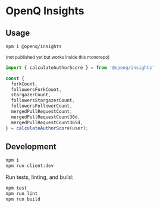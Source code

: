# OpenQ Insights


## Usage

```bash
npm i @openq/insights
```
<sup>(not published yet but works inside this monorepo)</sup>

```js
import { calculateAuthorScore } = from '@openq/insights'

const {
  forkCount,
  followersForkCount,
  stargazerCount,
  followersStargazerCount,
  followersFollowerCount,
  mergedPullRequestCount,
  mergedPullRequestCount30d,
  mergedPullRequestCount365d,
} = calculateAuthorScore(user);
```

## Development

```bash
npm i
npm run client:dev
```

Run tests, linting, and build:

```bash
npm test
npm run lint
npm run build
```


